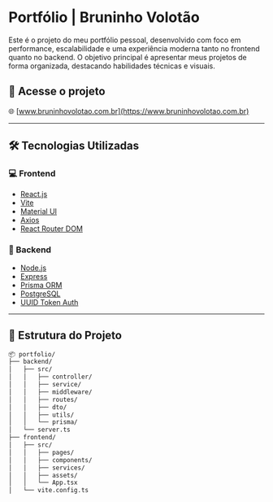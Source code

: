# Portfólio | Bruninho Volotão

Este é o projeto do meu portfólio pessoal, desenvolvido com foco em performance, escalabilidade e uma experiência moderna tanto no frontend quanto no backend. O objetivo principal é apresentar meus projetos de forma organizada, destacando habilidades técnicas e visuais.

## 🔗 Acesse o projeto

🌐 [www.bruninhovolotao.com.br](https://www.bruninhovolotao.com.br)

---

## 🛠️ Tecnologias Utilizadas

### 💻 Frontend

- [React.js](https://reactjs.org/)
- [Vite](https://vitejs.dev/)
- [Material UI](https://mui.com/)
- [Axios](https://axios-http.com/)
- [React Router DOM](https://reactrouter.com/)

### 🚀 Backend

- [Node.js](https://nodejs.org/)
- [Express](https://expressjs.com/)
- [Prisma ORM](https://www.prisma.io/)
- [PostgreSQL](https://www.postgresql.org/)
- [UUID Token Auth](https://www.npmjs.com/package/uuid)

---

## 📁 Estrutura do Projeto

```bash
📦 portfolio/
├── backend/
│   ├── src/
│   │   ├── controller/
│   │   ├── service/
│   │   ├── middleware/
│   │   ├── routes/
│   │   ├── dto/
│   │   ├── utils/
│   │   └── prisma/
│   └── server.ts
├── frontend/
│   ├── src/
│   │   ├── pages/
│   │   ├── components/
│   │   ├── services/
│   │   ├── assets/
│   │   └── App.tsx
│   └── vite.config.ts
```
